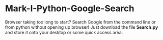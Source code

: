 # Mark-I-Python-Google-Search
Browser taking too long to start? Search Google from the command line or from python without opening up browser!
Just download the file **Search.py** and store it onto your desktop or some quick access area.
